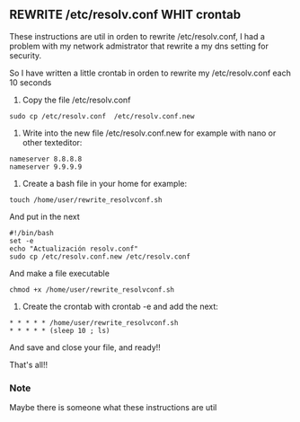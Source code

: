 ## REWRITE /etc/resolv.conf WHIT crontab

These instructions are util in orden to rewrite /etc/resolv.conf, I had a problem with my network admistrator that rewrite a my dns setting for security.

So I have written a little crontab in orden to rewrite my /etc/resolv.conf each 10 seconds

1. Copy the file /etc/resolv.conf
```
sudo cp /etc/resolv.conf  /etc/resolv.conf.new
```

1. Write into the new file /etc/resolv.conf.new for example with nano or other texteditor:
```
nameserver 8.8.8.8
nameserver 9.9.9.9
```

1. Create a bash file in your home for example:
```
touch /home/user/rewrite_resolvconf.sh
```
And put in the next
```
#!/bin/bash
set -e
echo "Actualización resolv.conf"
sudo cp /etc/resolv.conf.new /etc/resolv.conf
```
And make a file executable
```
chmod +x /home/user/rewrite_resolvconf.sh
```

1. Create the crontab with crontab -e and add the next:

```
* * * * * /home/user/rewrite_resolvconf.sh
* * * * * (sleep 10 ; ls)
```

And save and close your file, and ready!!

That's all!!


### Note
Maybe there is someone what these instructions are util
